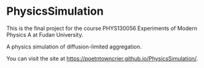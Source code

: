# PhysicsSimulation

This is the final project for the course PHYS130056 Experiments of Modern Physics A at Fudan University. 

A physics simulation of diffusion-limited aggregation.

You can visit the site at https://poetntowncrier.github.io/PhysicsSimulation/.
